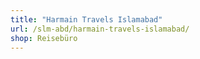```yaml
---
title: "Harmain Travels Islamabad"
url: /slm-abd/harmain-travels-islamabad/
shop: Reisebüro
---
```

